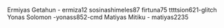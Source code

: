 Ermiyas Getahun - ermiza12
sosinashimeles87
firtuna75
ttttsion621-glitch
Yonas Solomon -yonass852-cmd
Matiyas Mitiku - matiyas2235
